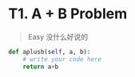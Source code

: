 # T1. A + B Problem

> Easy 没什么好说的

```Python
def aplusb(self, a, b):
    # write your code here
    return a+b
```

